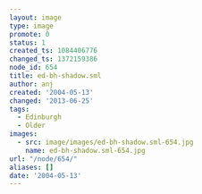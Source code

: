 ```yaml
---
layout: image
type: image
promote: 0
status: 1
created_ts: 1084406776
changed_ts: 1372159386
node_id: 654
title: ed-bh-shadow.sml
author: anj
created: '2004-05-13'
changed: '2013-06-25'
tags:
  - Edinburgh
  - Older
images:
  - src: image/images/ed-bh-shadow.sml-654.jpg
    name: ed-bh-shadow.sml-654.jpg
url: "/node/654/"
aliases: []
date: '2004-05-13'
---
```



